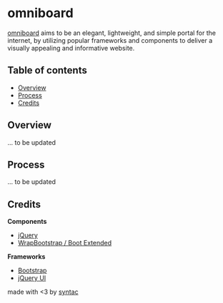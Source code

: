 # omniboard

[omniboard](http://omniboard.co) aims to be an elegant, lightweight, and simple portal for the internet, by utilizing popular frameworks and components to deliver a visually appealing and informative website.

## Table of contents

- [Overview](#overview)
- [Process](#process)
- [Credits](#credits)

## Overview

... to be updated

## Process

... to be updated

## Credits

**Components**

- [jQuery](http://jquery.com)
- [WrapBootstrap / Boot Extended](https://wrapbootstrap.com/theme/boot-extended-ui-component-collection-WB0L06586)

**Frameworks**

- [Bootstrap](http://getbootstrap.com)
- [jQuery UI](http://jqueryui.com)

made with <3 by [syntac](http://syntac.io)
